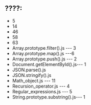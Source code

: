 ## ????: 
- 5
- 14
- 46
- 58
- 63
- Array.prototype.filter().js --- 3
- Array.prototype.map().js ---6
- Array.prototype.push().js --- 2
- Document.getElementById().js--- 1
- JSON.parse().js
- JSON.stringify().js
- Math_object.js --- 11
- Recursion_operator.js --- 4
- Regular_expressions.js --- 5
- String.prototype.substring().js--- 1